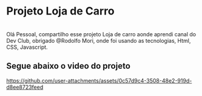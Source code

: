 <h1>Projeto Loja de Carro</h1>
<br>
 Olá Pessoal, compartilho esse projeto Loja de carro aonde aprendi canal do Dev Club, obrigado @Rodolfo Mori, onde foi usando as tecnologias, Html, CSS, Javascript.


 
<h2>Segue abaixo o video do projeto </h2>

https://github.com/user-attachments/assets/0c57d9c4-3508-48e2-919d-d8ee8723feed

